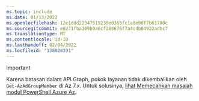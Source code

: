 ```yaml
---
ms.topic: include
ms.date: 01/13/2022
ms.openlocfilehash: 12e1ddd22347519239e0365fc1a8e98f7b61780c
ms.sourcegitcommit: e0271fba109b9a6cf263676f7a4c4b84922adbc7
ms.translationtype: MT
ms.contentlocale: id-ID
ms.lasthandoff: 02/04/2022
ms.locfileid: "138028391"
---
```

> [!IMPORTANT]
> Karena batasan dalam API Graph, pokok layanan tidak dikembalikan oleh `Get-AzAdGroupMember` di Az 7.x. Untuk solusinya, [lihat Memecahkan masalah modul PowerShell Azure Az](/powershell/azure/troubleshooting#get-azadgroupmember-doesnt-return-service-principals).
